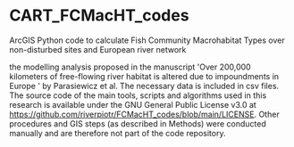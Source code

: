 # CART_FCMacHT_codes
ArcGIS Python code to calculate Fish Community Macrohabitat Types over non-disturbed sites and European river network

the modelling analysis proposed in the manuscript 'Over 200,000 kilometers of free-flowing river habitat is altered due to impoundments in Europe ' by Parasiewicz et al. The necessary data is included in csv files. The source code of the main tools, scripts and algorithms used in this research is available under the GNU General Public License v3.0 at https://github.com/riverpiotr/FCMacHT_codes/blob/main/LICENSE. Other procedures and GIS steps (as described in Methods) were conducted manually and are therefore not part of the code repository.
